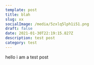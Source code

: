 ```yaml
---
template: post
title: blah
slug: xx
socialImage: /media/5zxlq5lph1i51.png
draft: false
date: 2021-01-30T22:19:15.827Z
description: test post
category: test
---
```

hello i am a test post